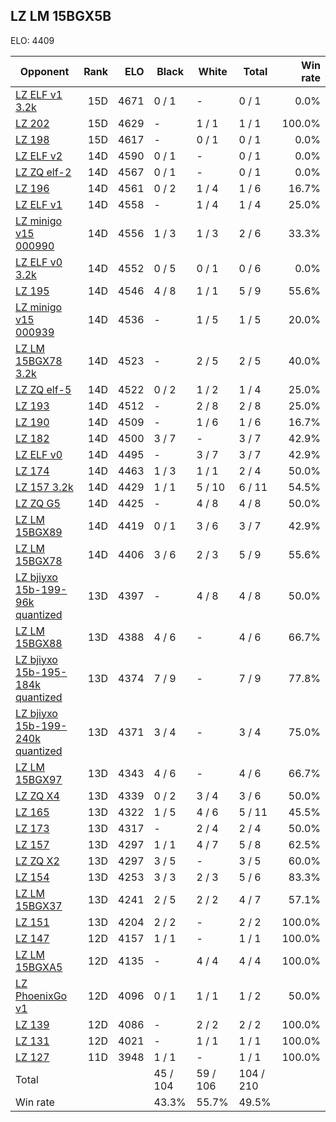 ## LZ LM 15BGX5B ##

ELO: 4409

Opponent | Rank | ELO | Black | White | Total | Win rate
---------|-----:|----:|-------|-------|-------|-------:
[LZ ELF v1 3.2k](LZ%20ELF%20v1%203.2k.md) | 15D | 4671 | 0 / 1 | - | 0 / 1 | 0.0%
[LZ 202](LZ%20202.md) | 15D | 4629 | - | 1 / 1 | 1 / 1 | 100.0%
[LZ 198](LZ%20198.md) | 15D | 4617 | - | 0 / 1 | 0 / 1 | 0.0%
[LZ ELF v2](LZ%20ELF%20v2.md) | 14D | 4590 | 0 / 1 | - | 0 / 1 | 0.0%
[LZ ZQ elf-2](LZ%20ZQ%20elf-2.md) | 14D | 4567 | 0 / 1 | - | 0 / 1 | 0.0%
[LZ 196](LZ%20196.md) | 14D | 4561 | 0 / 2 | 1 / 4 | 1 / 6 | 16.7%
[LZ ELF v1](LZ%20ELF%20v1.md) | 14D | 4558 | - | 1 / 4 | 1 / 4 | 25.0%
[LZ minigo v15 000990](LZ%20minigo%20v15%20000990.md) | 14D | 4556 | 1 / 3 | 1 / 3 | 2 / 6 | 33.3%
[LZ ELF v0 3.2k](LZ%20ELF%20v0%203.2k.md) | 14D | 4552 | 0 / 5 | 0 / 1 | 0 / 6 | 0.0%
[LZ 195](LZ%20195.md) | 14D | 4546 | 4 / 8 | 1 / 1 | 5 / 9 | 55.6%
[LZ minigo v15 000939](LZ%20minigo%20v15%20000939.md) | 14D | 4536 | - | 1 / 5 | 1 / 5 | 20.0%
[LZ LM 15BGX78 3.2k](LZ%20LM%2015BGX78%203.2k.md) | 14D | 4523 | - | 2 / 5 | 2 / 5 | 40.0%
[LZ ZQ elf-5](LZ%20ZQ%20elf-5.md) | 14D | 4522 | 0 / 2 | 1 / 2 | 1 / 4 | 25.0%
[LZ 193](LZ%20193.md) | 14D | 4512 | - | 2 / 8 | 2 / 8 | 25.0%
[LZ 190](LZ%20190.md) | 14D | 4509 | - | 1 / 6 | 1 / 6 | 16.7%
[LZ 182](LZ%20182.md) | 14D | 4500 | 3 / 7 | - | 3 / 7 | 42.9%
[LZ ELF v0](LZ%20ELF%20v0.md) | 14D | 4495 | - | 3 / 7 | 3 / 7 | 42.9%
[LZ 174](LZ%20174.md) | 14D | 4463 | 1 / 3 | 1 / 1 | 2 / 4 | 50.0%
[LZ 157 3.2k](LZ%20157%203.2k.md) | 14D | 4429 | 1 / 1 | 5 / 10 | 6 / 11 | 54.5%
[LZ ZQ G5](LZ%20ZQ%20G5.md) | 14D | 4425 | - | 4 / 8 | 4 / 8 | 50.0%
[LZ LM 15BGX89](LZ%20LM%2015BGX89.md) | 14D | 4419 | 0 / 1 | 3 / 6 | 3 / 7 | 42.9%
[LZ LM 15BGX78](LZ%20LM%2015BGX78.md) | 14D | 4406 | 3 / 6 | 2 / 3 | 5 / 9 | 55.6%
[LZ bjiyxo 15b-199-96k quantized](LZ%20bjiyxo%2015b-199-96k%20quantized.md) | 13D | 4397 | - | 4 / 8 | 4 / 8 | 50.0%
[LZ LM 15BGX88](LZ%20LM%2015BGX88.md) | 13D | 4388 | 4 / 6 | - | 4 / 6 | 66.7%
[LZ bjiyxo 15b-195-184k quantized](LZ%20bjiyxo%2015b-195-184k%20quantized.md) | 13D | 4374 | 7 / 9 | - | 7 / 9 | 77.8%
[LZ bjiyxo 15b-199-240k quantized](LZ%20bjiyxo%2015b-199-240k%20quantized.md) | 13D | 4371 | 3 / 4 | - | 3 / 4 | 75.0%
[LZ LM 15BGX97](LZ%20LM%2015BGX97.md) | 13D | 4343 | 4 / 6 | - | 4 / 6 | 66.7%
[LZ ZQ X4](LZ%20ZQ%20X4.md) | 13D | 4339 | 0 / 2 | 3 / 4 | 3 / 6 | 50.0%
[LZ 165](LZ%20165.md) | 13D | 4322 | 1 / 5 | 4 / 6 | 5 / 11 | 45.5%
[LZ 173](LZ%20173.md) | 13D | 4317 | - | 2 / 4 | 2 / 4 | 50.0%
[LZ 157](LZ%20157.md) | 13D | 4297 | 1 / 1 | 4 / 7 | 5 / 8 | 62.5%
[LZ ZQ X2](LZ%20ZQ%20X2.md) | 13D | 4297 | 3 / 5 | - | 3 / 5 | 60.0%
[LZ 154](LZ%20154.md) | 13D | 4253 | 3 / 3 | 2 / 3 | 5 / 6 | 83.3%
[LZ LM 15BGX37](LZ%20LM%2015BGX37.md) | 13D | 4241 | 2 / 5 | 2 / 2 | 4 / 7 | 57.1%
[LZ 151](LZ%20151.md) | 13D | 4204 | 2 / 2 | - | 2 / 2 | 100.0%
[LZ 147](LZ%20147.md) | 12D | 4157 | 1 / 1 | - | 1 / 1 | 100.0%
[LZ LM 15BGXA5](LZ%20LM%2015BGXA5.md) | 12D | 4135 | - | 4 / 4 | 4 / 4 | 100.0%
[LZ PhoenixGo v1](LZ%20PhoenixGo%20v1.md) | 12D | 4096 | 0 / 1 | 1 / 1 | 1 / 2 | 50.0%
[LZ 139](LZ%20139.md) | 12D | 4086 | - | 2 / 2 | 2 / 2 | 100.0%
[LZ 131](LZ%20131.md) | 12D | 4021 | - | 1 / 1 | 1 / 1 | 100.0%
[LZ 127](LZ%20127.md) | 11D | 3948 | 1 / 1 | - | 1 / 1 | 100.0%
Total | | | 45 / 104 | 59 / 106 | 104 / 210 | 
Win rate| | | 43.3% | 55.7% | 49.5% | 
